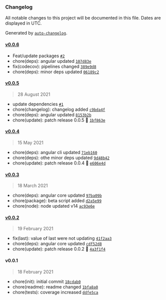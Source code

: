 ### Changelog

All notable changes to this project will be documented in this file. Dates are displayed in UTC.

Generated by [`auto-changelog`](https://github.com/CookPete/auto-changelog).

#### [v0.0.6](https://github.com/Celtian/ngx-repeat/compare/v0.0.5...v0.0.6)

- Feat/update packages [`#2`](https://github.com/Celtian/ngx-repeat/pull/2)
- chore(deps): angular updated [`107d83e`](https://github.com/Celtian/ngx-repeat/commit/107d83eb451c5f88afcfddb7b2c30d2604302454)
- fix(codecov): pipelines changed [`389e9d8`](https://github.com/Celtian/ngx-repeat/commit/389e9d8ba52dea7edb2095b454469c354ed975b9)
- chore(deps): minor deps updated [`06189c2`](https://github.com/Celtian/ngx-repeat/commit/06189c2e7de93916892a65d17db80178e5cff4d9)

#### [v0.0.5](https://github.com/Celtian/ngx-repeat/compare/v0.0.4...v0.0.5)

> 28 August 2021

- update dependencies [`#1`](https://github.com/Celtian/ngx-repeat/pull/1)
- chore(changelog): changelog added [`c9bda4f`](https://github.com/Celtian/ngx-repeat/commit/c9bda4ffc75adfed4df41931f3085092eca69e78)
- chore(deps): angular updated [`8153b2b`](https://github.com/Celtian/ngx-repeat/commit/8153b2bf84364240d30c76357fa01f548fe724a1)
- chore(update): patch release 0.0.5 🐛 [`1bf863e`](https://github.com/Celtian/ngx-repeat/commit/1bf863e8693647613bf6c33711c9c85697306141)

#### [v0.0.4](https://github.com/Celtian/ngx-repeat/compare/v0.0.3...v0.0.4)

> 15 May 2021

- chore(deps): angular cli updated [`71eb160`](https://github.com/Celtian/ngx-repeat/commit/71eb16002564e7029ea3c5af8fa9d3ba1aec5043)
- chore(deps): othe minor deps updated [`9d48b42`](https://github.com/Celtian/ngx-repeat/commit/9d48b4297d1dd13ca1339c31416d2e37b80a5136)
- chore(update): patch release 0.0.4 🐛 [`e606e4d`](https://github.com/Celtian/ngx-repeat/commit/e606e4df15240e921b432515dcab27f48af9d787)

#### [v0.0.3](https://github.com/Celtian/ngx-repeat/compare/v0.0.2...v0.0.3)

> 18 March 2021

- chore(deps): angular core updated [`97ba09b`](https://github.com/Celtian/ngx-repeat/commit/97ba09b8c4656abee8cece4cfa684484002305dc)
- chore(package): beta script added [`d2a5e99`](https://github.com/Celtian/ngx-repeat/commit/d2a5e991c68266e41e22bd08dc2b7e5423b73a78)
- chore(node): node updated v14 [`ac93e6e`](https://github.com/Celtian/ngx-repeat/commit/ac93e6ea6e994e30fcf1bd269c719f15039b1e1e)

#### [v0.0.2](https://github.com/Celtian/ngx-repeat/compare/v0.0.1...v0.0.2)

> 19 February 2021

- fix(last): value of last were not updating [`41f2aa3`](https://github.com/Celtian/ngx-repeat/commit/41f2aa346fe0f936ec9f052f536d8fe981bf4393)
- chore(deps): angular core updated [`cdf52d8`](https://github.com/Celtian/ngx-repeat/commit/cdf52d834e3ee770ff81b94b50e2931e33664251)
- chore(update): patch release 0.0.2 🐛 [`4a3f1f4`](https://github.com/Celtian/ngx-repeat/commit/4a3f1f46ebe330c2db03631ba0b018173a68aef1)

#### v0.0.1

> 18 February 2021

- chore(init): initial commit [`18cdab0`](https://github.com/Celtian/ngx-repeat/commit/18cdab07922b185017622ee39efe6c3413268bf6)
- chore(readme): readme changed [`1bfa8a0`](https://github.com/Celtian/ngx-repeat/commit/1bfa8a0bc510340bb88991403686cb575fb65c41)
- chore(tests): coverage increased [`ddfe5ca`](https://github.com/Celtian/ngx-repeat/commit/ddfe5cacadb46673349902dc8e3e558d3a511113)
